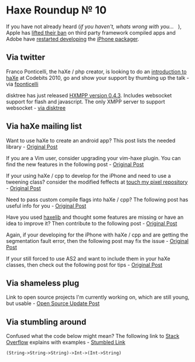 [_template]: roundup.html
# Haxe Roundup № 10

If you have not already heard (*if you haven't, whats wrong with you…<img height="12" width="12" src="https://mail.google.com/mail/e/347"/>*), Apple has [lifted their ban][link 18] on third party framework compiled apps and Adobe have [restarted developing][link 19] the [iPhone packager][link 1].

## Via twitter
Franco Ponticelli, the haXe / php creator, is looking to do an [introduction to haXe][link 2] at Codebits 2010, go and show your support by thumbing up the talk - via [fponticelli][link 3]

disktree has just released [HXMPP version 0.4.3][link 4]. Includes websocket support for flash and javascript. The only XMPP server to support websocket - [via disktree][link 5]

## Via haXe mailing list
Want to use haXe to create an android app? This post lists the needed library - [Original Post][link 6]

If you are a Vim user, consider upgrading your vim-haxe plugin. You can find the new features in the following post - [Original Post][link 7]

If your using haXe / cpp to develop for the iPhone and need to use a tweening class? consider the modified feffects at [touch my pixel repository][link 8] - [Original Post][link 9]

Need to pass custom compile flags into haXe / cpp? The following post has useful info for you - [Original Post][link 10]

Have you used [haxelib][link 11] and thought some features are missing or have an idea to improve it? Then contribute to the following post - [Original Post][link 12]

Again, if your developing for the iPhone with haXe / cpp and are getting the segmentation fault error, then the following post may fix the issue - [Original Post][link 13]

If your still forced to use AS2 and want to include them in your haXe classes, then check out the following post for tips - [Original Post][link 14]

## Via shameless plug
Link to open source projects I'm currently working on, which are still young, but usable - [Open Source Update Post][link 15]

## Via stumbling around
Confused what the code below might mean? The following link to [Stack Overflow][link 16] explains with examples - [Stumbled Link][link 17]

``(String->String->String)->Int->(Int->String)``

[link 1]: http://labs.adobe.com/technologies/packagerforiphone/ "Adobe Labs iPhone Packager"
[link 2]: http://codebits.eu/intra/s/proposal/99 "Introduction to haXe - Codebits 2010"
[link 3]: http://twitter.com/fponticelli/ "@fponticelli"
[link 4]: http://blog.disktree.net/?p=119 "HXMPP version 0.4.3 released"
[link 5]: http://twitter.com/disktree/ "@disktree"
[link 6]: http://haxe.1354130.n2.nabble.com/air-for-android-and-HaXe-td5500652.html#a5500652 "haXe android app - haXe Mailing List"
[link 7]: http://haxe.1354130.n2.nabble.com/new-vim-completion-features-td5505704.html#a5505704 "Vim-haXe upgrade - haXe Mailing List"
[link 8]: http://code.google.com/p/touchmypixel/ "Touch My Pixel Google Code"
[link 9]: http://haxe.1354130.n2.nabble.com/feffects-iphone-td5505518.html#a5505518 "Tweening class for iphone - haXe Mailing List"
[link 10]: http://haxe.1354130.n2.nabble.com/hxcpp-config-xml-per-project-td5503906.html#a5503906 "Custom haXe / CPP complier flags - haXe Mailing List"
[link 11]: http://lib.haxe.org/all "haXelib - lib.haxe.org"
[link 12]: http://haxe.1354130.n2.nabble.com/enhancing-lib-haxe-org-experience-td5503331.html#a5503331 "haxelib improvements? - haXe Mailing List"
[link 13]: http://haxe.1354130.n2.nabble.com/Segmentation-Fault-td5501399.html#a5501399 "haXe CPP segmentation fault - haXe Mailing List"
[link 14]: http://haxe.1354130.n2.nabble.com/getting-AS2-and-Haxe-to-work-together-td5513558.html#a5513558 "Getting AS2 and haXe to work together - haXe Mailing List"
[link 15]: http://blog.skialbainn.com/post/1080984875/opensource-update-1 "Open Source Update - Skial Bainn"
[link 16]: http://stackoverflow.com/ "Stack Overflow"
[link 17]: http://stackoverflow.com/questions/3657505/haxe-syntax-what-does-the-following-mean "StackOverFlow.com haXe syntax question"
[link 18]: http://www.mobilecrunch.com/2010/09/09/apple-opens-app-store-to-other-development-platforms-publishes-review-guidelines/ "lifted their ban"
[link 19]: http://www.crunchgear.com/2010/09/09/adobe-to-resume-dev-work-on-flash-to-iphone-tool/ "restarted developing"

